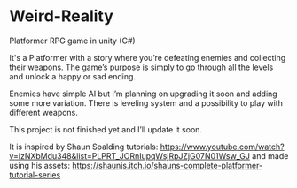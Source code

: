 # Weird-Reality
Platformer RPG game in unity (C#)

It's a Platformer with a story where you’re defeating enemies and collecting their weapons.
The game’s purpose is simply to go through all the levels and unlock a happy or sad ending.

Enemies have simple AI but I’m planning on upgrading it soon and adding some more variation.
There is leveling system and a possibility to play with different weapons.


This project is not finished yet and I’ll update it soon.

It is inspired by Shaun Spalding tutorials:
https://www.youtube.com/watch?v=izNXbMdu348&list=PLPRT_JORnIupqWsjRpJZjG07N01Wsw_GJ 
and made using his assets: https://shaunjs.itch.io/shauns-complete-platformer-tutorial-series
